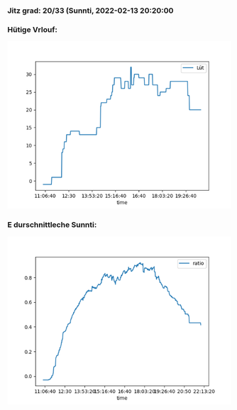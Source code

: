 ### Jitz grad: 20/33 (Sunnti, 2022-02-13 20:20:00

### Hütige Vrlouf:
![Graph](Today.png)

### E durschnittleche Sunnti:
![Graph](Sunnti.png)